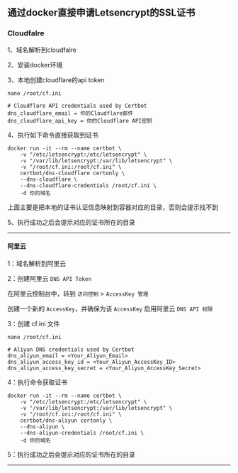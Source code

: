 ##  通过docker直接申请Letsencrypt的SSL证书


### Cloudfalre

1、域名解析到cloudfalre

2、安装docker环境

3、本地创建cloudflare的api token

```
nano /root/cf.ini
```

```
# Cloudflare API credentials used by Certbot
dns_cloudflare_email = 你的Cloudflare邮件
dns_cloudflare_api_key = 你的Cloudflare API密钥
```

4、执行如下命令直接获取到证书

```
docker run -it --rm --name certbot \
    -v "/etc/letsencrypt:/etc/letsencrypt" \
    -v "/var/lib/letsencrypt:/var/lib/letsencrypt" \
    -v "/root/cf.ini:/root/cf.ini" \
    certbot/dns-cloudflare certonly \
    --dns-cloudflare \
    --dns-cloudflare-credentials /root/cf.ini \
    -d 你的域名
```

上面主要是把本地的证书认证信息映射到容器对应的目录，否则会提示找不到

5、执行成功之后会提示对应的证书所在的目录


---



#### 阿里云

1：域名解析到阿里云

2：创建阿里云 `DNS API Token`

   在阿里云控制台中，转到 `访问控制` > `AccessKey 管理`
   
   创建一个新的 `AccessKey`，并确保为该 `AccessKey` 启用阿里云 `DNS API 权限`

3：创建 cf.ini 文件

```
nano /root/cf.ini
```

```
# Aliyun DNS credentials used by Certbot
dns_aliyun_email = <Your_Aliyun_Email>
dns_aliyun_access_key_id = <Your_Aliyun_AccessKey_ID>
dns_aliyun_access_key_secret = <Your_Aliyun_AccessKey_Secret>
```

4：执行命令获取证书

```
docker run -it --rm --name certbot \
    -v "/etc/letsencrypt:/etc/letsencrypt" \
    -v "/var/lib/letsencrypt:/var/lib/letsencrypt" \
    -v "/root/cf.ini:/root/cf.ini" \
    certbot/dns-aliyun certonly \
    --dns-aliyun \
    --dns-aliyun-credentials /root/cf.ini \
    -d 你的域名
```

5：执行成功之后会提示对应的证书所在的目录



---
